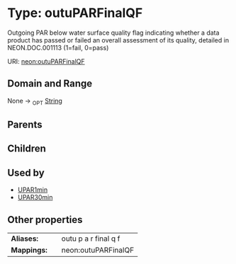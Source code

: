 
# Type: outuPARFinalQF


Outgoing PAR below water surface quality flag indicating whether a data product has passed or failed an overall assessment of its quality, detailed in NEON.DOC.001113 (1=fail, 0=pass)

URI: [neon:outuPARFinalQF](https://data.neonscience.org/outuPARFinalQF)


## Domain and Range

None ->  <sub>OPT</sub> [String](types/String.md)

## Parents


## Children


## Used by

 * [UPAR1min](UPAR1min.md)
 * [UPAR30min](UPAR30min.md)

## Other properties

|  |  |  |
| --- | --- | --- |
| **Aliases:** | | outu p a r final q f |
| **Mappings:** | | neon:outuPARFinalQF |

